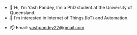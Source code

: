 - 👋 Hi, I’m Yash Pandey, I'm a PhD student at the University of Queensland.
- 👀 I’m interested in Internet of Things (IoT) and Automation.
<!--- 💞️ I’m looking to collaborate on ...--->
- 📫 Email: yashpandey22@gmail.com

<!---
yashpandey22/yashpandey22 is a ✨ special ✨ repository because its `README.md` (this file) appears on your GitHub profile.
You can click the Preview link to take a look at your changes.
--->

